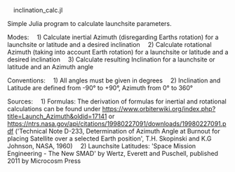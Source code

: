 &emsp;inclination_calc.jl

Simple Julia program to calculate launchsite parameters.

Modes:
&emsp;1) Calculate inertial Azimuth (disregarding Earths rotation) for a launchsite or latitude and a desired inclination
&emsp;2) Calculate rotational Azimuth (taking into account Earth rotation) for a launchsite or latitude and a desired inclination
&emsp;3) Calculate resulting Inclination for a launchsite or latitude and an Azimuth angle

Conventions:
&emsp;1) All angles must be given in degrees
&emsp;2) Inclination and Latitude are defined from -90° to +90°, Azimuth from 0° to 360°

Sources:
&emsp;1) Formulas: The derivation of formulas for inertial and rotational calculations can be found under https://www.orbiterwiki.org/index.php?title=Launch_Azimuth&oldid=17141
                 or https://ntrs.nasa.gov/api/citations/19980227091/downloads/19980227091.pdf ('Technical Note D-233, Determination of Azimuth Angle at Burnout for placing Satellite over a selected Earth position', T.H. Skopinski and K.G Johnson, NASA, 1960)
&emsp;2) Launchsite Latitudes: 'Space Mission Engineering - The New SMAD' by Wertz, Everett and Puschell, published 2011 by Microcosm Press
